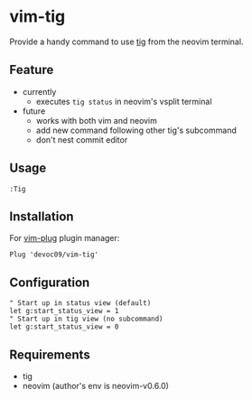 vim-tig
=======

Provide a handy command to use [tig](https://github.com/jonas/tig) from the neovim terminal.

Feature
-------

-	currently
	-	executes `tig status` in neovim's vsplit terminal
-	future
	-	works with both vim and neovim
	-	add new command following other tig's subcommand
	-	don't nest commit editor

Usage
-----

```
:Tig
```

Installation
------------

For [vim-plug](https://github.com/junegunn/vim-plug) plugin manager:

```
Plug 'devoc09/vim-tig'
```

Configuration
-------------

```
" Start up in status view (default)
let g:start_status_view = 1
" Start up in tig view (no subcommand)
let g:start_status_view = 0
```

Requirements
------------

-	tig
-	neovim (author's env is neovim-v0.6.0)
